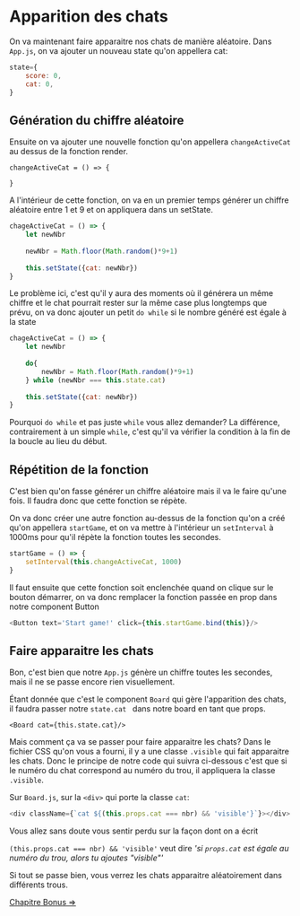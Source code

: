 # Apparition des chats

On va maintenant faire apparaitre nos chats de manière aléatoire. Dans `App.js`, on va ajouter un nouveau state qu'on appellera cat:

```js
state={
	score: 0,
	cat: 0,
}
```

## Génération du chiffre aléatoire

Ensuite on va ajouter une nouvelle fonction qu'on appellera `changeActiveCat` au dessus de la fonction render.

``` 
changeActiveCat = () => {

}
```

A l'intérieur de cette fonction, on va en un premier temps générer un chiffre aléatoire entre 1 et 9 et on appliquera dans un setState.

```js
chageActiveCat = () => {
	let newNbr
	
	newNbr = Math.floor(Math.random()*9+1)
    
    this.setState({cat: newNbr})
}
```

Le problème ici, c'est qu'il y aura des moments où il générera un même chiffre et le chat pourrait rester sur la même case plus longtemps que prévu, on va donc ajouter un petit `do while`  si le nombre généré est égale à la state

```js
chageActiveCat = () => {
	let newNbr
	
	do{
		newNbr = Math.floor(Math.random()*9+1)
	} while (newNbr === this.state.cat)
    
    this.setState({cat: newNbr})
}
```

Pourquoi `do while` et pas juste `while` vous allez demander? La différence, contrairement à un simple `while`, c'est qu'il va vérifier la condition  à la fin de la boucle au lieu du début.

## Répétition de la fonction

C'est bien qu'on fasse générer un chiffre aléatoire mais il va le faire qu'une fois. Il faudra donc que cette fonction se répète.



On va donc créer une autre fonction au-dessus de la fonction qu'on a créé qu'on appellera `startGame`, et on va mettre à l'intérieur un `setInterval` à 1000ms pour qu'il répète la fonction toutes les secondes.



```js
startGame = () => {
	setInterval(this.changeActiveCat, 1000)
}
```



Il faut ensuite que cette fonction soit enclenchée quand on clique sur le bouton démarrer, on va donc remplacer la fonction passée en prop dans notre component Button

```js
<Button text='Start game!' click={this.startGame.bind(this)}/>
```

## Faire apparaitre les chats

Bon, c'est bien que notre `App.js` génère un chiffre toutes les secondes, mais il ne se passe encore rien visuellement.

Étant donnée que c'est le component `Board` qui gère l'apparition des chats, il faudra passer notre `state.cat ` dans notre board en tant que props.

```
<Board cat={this.state.cat}/>
```



Mais comment ça va se passer pour faire apparaitre les chats? Dans le fichier CSS qu'on vous a fourni, il y a une classe `.visible` qui fait apparaitre les chats. Donc le principe de notre code qui suivra ci-dessous c'est que si le numéro du chat correspond au numéro du trou, il appliquera la classe `.visible`.



Sur `Board.js`, sur la `<div>` qui porte la classe `cat`:

```js
<div className={`cat ${(this.props.cat === nbr) && 'visible'}`}></div>
```

Vous allez sans doute vous sentir perdu sur la façon dont on a écrit

`(this.props.cat === nbr) && 'visible'` veut dire *'si `props.cat` est égale au numéro du trou, alors tu ajoutes "visible"'*



Si tout se passe bien, vous verrez les chats apparaitre aléatoirement dans différents trous.

[Chapitre Bonus =>](09-click.md)